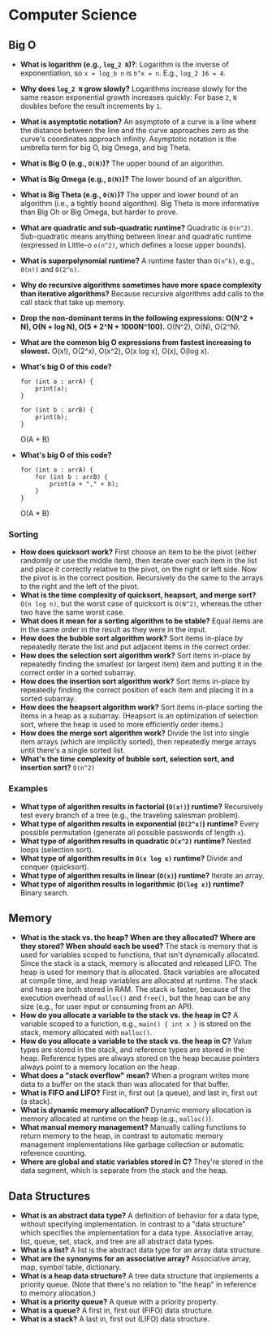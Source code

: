 # Computer Science

## Big O

- **What is logarithm (e.g., `log_2 N`)?**: Logarithm is the inverse of exponentiation, so `x = log_b n` is `b^x = n`. E.g., `log_2 16 = 4`.
- **Why does `log_2 N` grow slowly?** Logarithms increase slowly for the same reason exponential growth increases quickly: For base `2`, `N` doubles before the result increments by `1`.
- **What is asymptotic notation?** An asymptote of a curve is a line where the distance between the line and the curve approaches zero as the curve's coordinates approach infinity. Asymptotic notation is the umbrella term for big O, big Omega, and big Theta.
- **What is Big O (e.g., `O(N)`)?** The upper bound of an algorithm.
- **What is Big Omega (e.g., `Ω(N)`)?** The lower bound of an algorithm.
- **What is Big Theta (e.g., `Θ(N)`)?** The upper and lower bound of an algorithm (i.e., a tightly bound algorithm). Big Theta is more informative than Big Oh or Big Omega, but harder to prove.
- **What are quadratic and sub-quadratic runtime?** Quadratic is `O(n^2)`. Sub-quadratic means anything between linear and quadratic runtime (expressed in Little-o `o(n^2)`, which defines a loose upper bounds).
- **What is superpolynomial runtime?** A runtime faster than `O(n^k)`, e.g., `O(n!)` and `O(2^n)`.
- **Why do recursive algorithms sometimes have more space complexity than iterative algorithms?** Because recursive algorithms add calls to the call stack that take up memory.
- **Drop the non-dominant terms in the following expressions: O(N^2 + N), O(N + log N), O(5 * 2^N + 1000N^100).** O(N^2), O(N), O(2^N).
- **What are the common big O expressions from fastest increasing to slowest.** O(x!), O(2^x), O(x^2), O(x log x), O(x), O(log x).
- **What's big O of this code?**

    ```
    for (int a : arrA) {
        print(a);
    }

    for (int b : arrB) {
        print(b);
    }
    ```

    O(A + B)

- **What's big O of this code?**

    ```
    for (int a : arrA) {
        for (int b : arrB) {
            print(a + "," + b);
        }
    }
    ```

    O(A * B)

### Sorting

- **How does quicksort work?** First choose an item to be the pivot (either randomly or use the middle item), then iterate over each item in the list and place it correctly relative to the pivot, on the right or left side. Now the pivot is in the correct position. Recursively do the same to the arrays to the right and the left of the pivot.
- **What is the time complexity of quicksort, heapsort, and merge sort?** `O(n log n)`, but the worst case of quicksort is `O(N^2)`, whereas the other two have the same worst case.
- **What does it mean for a sorting algorithm to be stable?** Equal items are in the same order in the result as they were in the input.
- **How does the bubble sort algorithm work?** Sort items in-place by repeatedly iterate the list and put adjacent items in the correct order.
- **How does the selection sort algorithm work?** Sort items in-place by repeatedly finding the smallest (or largest item) item and putting it in the correct order in a sorted subarray.
- **How does the insertion sort algorithm work?** Sort items in-place by repeatedly finding the correct position of each item and placing it in a sorted subarray.
- **How does the heapsort algorithm work?** Sort items in-place sorting the items in a heap as a subarray. (Heapsort is an optimization of selection sort, where the heap is used to more efficiently order items.)
- **How does the merge sort algorithm work?** Divide the list into single item arrays (which are implicitly sorted), then repeatedly merge arrays until there's a single sorted list.
- **What's the time complexity of bubble sort, selection sort, and insertion sort?** `O(n^2)`

### Examples

- **What type of algorithm results in factorial (`O(x!)`) runtime?** Recursively test every branch of a tree (e.g., the traveling salesman problem).
- **What type of algorithm results in exponential (`O(2^x)`) runtime?** Every possible permutation (generate all possible passwords of length `x`).
- **What type of algorithm results in quadratic `O(x^2)` runtime?** Nested loops (selection sort).
- **What type of algorithm results in `O(x log x)` runtime?** Divide and conquer (quicksort).
- **What type of algorithm results in linear (`O(x)`) runtime?** Iterate an array.
- **What type of algorithm results in logarithmic (`O(log x)`) runtime?** Binary search.

## Memory

- **What is the stack vs. the heap? When are they allocated? Where are they stored? When should each be used?** The stack is memory that is used for variables scoped to functions, that isn't dynamically allocated. Since the stack is a stack, memory is allocated and released LIFO. The heap is used for memory that is allocated. Stack variables are allocated at compile time, and heap variables are allocated at runtime. The stack and heap are both stored in RAM. The stack is faster, because of the execution overhead of `malloc()` and `free()`, but the heap can be any size (e.g., for user input or consuming from an API).
- **How do you allocate a variable to the stack vs. the heap in C?** A variable scoped to a function, e.g., `main() { int x }` is stored on the stack, memory allocated with `malloc()`.
- **How do you allocate a variable to the stack vs. the heap in C?** Value types are stored in the stack, and reference types are stored in the heap. Reference types are always stored on the heap because pointers always point to a memory location on the heap.
- **What does a "stack overflow" mean?** When a program writes more data to a buffer on the stack than was allocated for that buffer.
- **What is FIFO and LIFO?** First in, first out (a queue), and last in, first out (a stack).
- **What is dynamic memory allocation?** Dynamic memory allocation is memory allocated at runtime on the heap (e.g., `malloc()`).
- **What manual memory management?** Manually calling functions to return memory to the heap, in contrast to automatic memory management implementations like garbage collection or automatic reference counting.
- **Where are global and static variables stored in C?** They're stored in the data segment, which is separate from the stack and the heap.

## Data Structures

- **What is an abstract data type?** A definition of behavior for a data type, without specifying implementation. In contrast to a "data structure" which specifies the implementation for a data type. Associative array, list, queue, set, stack, and tree are all abstract data types.
- **What is a list?** A list is the abstract data type for an array data structure.
- **What are the synonyms for an associative array?** Associative array, map, symbol table, dictionary.
- **What is a heap data structure?** A tree data structure that implements a priority queue. (Note that there's no relation to "the heap" in reference to memory allocation.)
- **What is a priority queue?** A queue with a priority property.
- **What is a queue?** A first in, first out (FIFO) data structure.
- **What is a stack?** A last in, first out (LIFO) data structure.